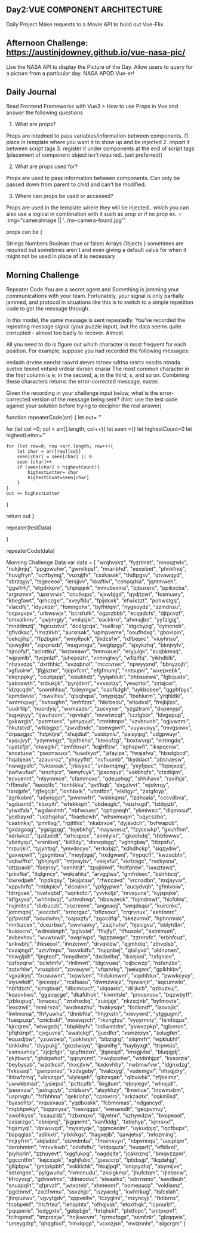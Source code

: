 ## Day2:VUE COMPONENT ARCHITECTURE

Daily Project
Make requests to a Movie API to build out Vue-Flix.

## Afternoon Challenge: https://austinjdowney.github.io/vue-nasa-pic/

Use the NASA API to display the Picture of the Day. Allow users to query for a picture from a particular day. NASA APOD Vue-er!

## Daily Journal
Read Frontend Frameworks with Vue3 > How to use Props in Vue and answer the following questions

1. What are props?

Props are intedned to pass variables/information between components. (1. place in template where you want it to show up and be injected 2. import it between script tags 3. register it under components at the end of script tags (placement of component object isn't required.. just preferred))

2. What are props used for?

Props are used to pass information between components. Can only be passed down from parent to child and can't be modified.

3. Where can props be used or accessed?

Props are used in the template where they will be injected.. which you can also use a logical in combination with it such as 
                prop    or       if no prop
ex. = :img="cameraImage || '../no-camera-found.jpg'"

props can be {

Strings
Numbers
Boolean (true or false)
Arrays
Objects
}
sometimes are required but sometimes aren't and even giving a default value for when it might not be used in place of it is necessary

## Morning Challenge

Repeater Code
You are a secret agent and Something is jamming your communications with your team. Fortunately, your signal is only partially jammed, and protocol in situations like this is to switch to a simple repetition code to get the message through.

In this model, the same message is sent repeatedly. You've recorded the repeating message signal (your puzzle input), but the data seems quite corrupted - almost too badly to recover. Almost.

All you need to do is figure out which character is most frequent for each position. For example, suppose you had recorded the following messages:

eedadn
drvtee
eandsr
raavrd
atevrs
tsrnev
sdttsa
rasrtv
nssdts
ntnada
svetve
tesnvt
vntsnd
vrdear
dvrsen
enarar
The most common character in the first column is e; in the second, a; in the third, s, and so on. Combining these characters returns the error-corrected message, easter.

Given the recording in your challenge input below, what is the error-corrected version of the message being sent? (hint: use the test code against your solution before trying to decipher the real answer)

function repeaterCode(arr) {
    let out= ''
    <!-- iterate over each col of (str[0] then str[1] then str[2]) then each row -->

for (let col =0; col < arr[].length; col++){
    <!--most common letter given a collection.. first column values-->
    let seen ={}
    <!--iterate over the row of words here and total up seen values.. if the current letter is higher then the highest.. highest=current letter-->
    let highestCount=0
    let highestLetter=''

    for (let row=0; row <arr.length; row++){
        let char = arr[row][col]
        seen[char] = seen[char] || 0
        seen [char]++
        if (seen[char] > highestCount){
            highestLetter= char
            highestCount=seen[char]
        }
    }
    out += highestLetter
}

return out
}

repeater(testData)
<!-- MY ATTEMPT.. Probably wrong REVIEW 

let dictionary= {}
let mostCommonLetter= ""
let letter=0
let codedWord =""
for(i=0; i<arr.length; i++){
    arr.split(",")
    for(i=0; i<codedWord.length; i++)
    if(mostCommonLetter> letter){
        dictionary.push(mostCommonLetter + 1)
    }-->
}

repeaterCode(data)

Morning Challenge Data
var data = [
    "wrqhvxvz",
    "fyzrlmet",
    "mnoqzwlx",
    "nckjlmjq",
    "ppgpwuhw",
    "gwmlkpsf",
    "mraribhd",
    "eexeibet",
    "phnkfnoj",
    "huvgfryn",
    "cctfbymg",
    "vuzqijfv",
    "csxkasak",
    "thdtpgsv",
    "qtvawqyd",
    "sbrzqyjv",
    "tsgeceoo",
    "iersjjvv",
    "kkaftivi",
    "cohpqdsa",
    "jqntmweh",
    "ggwfrfij",
    "etgdxkpm",
    "chpiqqnk",
    "mmubsxma",
    "bjbuxerx",
    "ppikxcba",
    "argnznvv",
    "upxrvrws",
    "cnutkqpc",
    "sjxwbjgd",
    "qydjtzwt",
    "fosmuary",
    "kbegfawt",
    "qrhczgxr",
    "xveyfklu",
    "fpijdoxk",
    "efwixzzt",
    "pohwstgq",
    "vlacdfij",
    "idyukbzr",
    "fomngohx",
    "byfhtiqm",
    "nygeoydz",
    "zzindnsu",
    "cqpxyvpx",
    "urbwswjx",
    "bcrsfufk",
    "ogprzbbb",
    "ecqadcfs",
    "djtpcvzf",
    "omxatkmv",
    "qwjmrgiy",
    "vmlqsjki",
    "eacklrro",
    "afvmajbo",
    "yyfzlgqj",
    "mnddmztj",
    "hgcuzdvz",
    "dcdlgcqa",
    "ruellrxp",
    "stgcbypg",
    "cyincneb",
    "gfivdkac",
    "imszlrkh",
    "aurxrsak",
    "upmpveme",
    "ooufhdxg",
    "gbovipin",
    "oekqjihp",
    "ffpzbgim",
    "wmyllpok",
    "jlxdcsfw",
    "rdfbeprc",
    "viuyhnso",
    "qswyjhtr",
    "zqxprsxb",
    "mugvrogu",
    "swgbpgyl",
    "sjxykzhq",
    "bknjvylv",
    "sjroofyl",
    "aclottku",
    "lwzomawr",
    "hmnxauei",
    "eryjulgk",
    "auqbkmsq",
    "wjpyinlb",
    "tycjmlzf",
    "juhepezh",
    "vnhmglwy",
    "wflziftq",
    "yikhdblb",
    "nhzxxdzq",
    "dxrthhic",
    "uvzqbnol",
    "mcctvnwr",
    "npwyyxnd",
    "bbnyzojh",
    "xgfuoirw",
    "jfgjszne",
    "rjopxfcm",
    "efgfmumj",
    "nntsuprr",
    "wxepxebk",
    "ekqnppky",
    "ceuhjapp",
    "xoiukhdz",
    "yyqatdub",
    "bhbsuewa",
    "fgbquatv",
    "yaboswth",
    "snbukjjk",
    "pynjdknt",
    "vvxsotzy",
    "yewjntol",
    "zziajcor",
    "idzqcqdn",
    "snomhhsq",
    "taleymgw",
    "oaofkdgh",
    "uykbobee",
    "qgphfpys",
    "epmdwvie",
    "rswvihev",
    "qtsqhqsa",
    "onypxjqu",
    "lbehiurm",
    "yrqhldki",
    "wntmkpxg",
    "hvhoqjfm",
    "imfrfzzc",
    "hlkrbedu",
    "eltodvxl",
    "fmjbjlzo",
    "uudrfilp",
    "nuordysj",
    "wxmaadsr",
    "zucvyxer",
    "yzgztram",
    "dvpenypi",
    "iugxqkyy",
    "tjwuhzom",
    "rqvviujh",
    "mvwtwcqf",
    "rzzlgbor",
    "ldvgepup",
    "gxkwrgls",
    "pxzmtxes",
    "ydnyqvjd",
    "ctmbtmpn",
    "vzvbnvoh",
    "ogjvwzmi",
    "hkutstvd",
    "wtkbgjxc",
    "zwvdtndc",
    "xoewgwrf",
    "vuywuoyy",
    "tmvgsowx",
    "drpazgpc",
    "hdpktjre",
    "xhujdiuf",
    "usidqmiu",
    "paisyipg",
    "udgpwuyr",
    "xyqujvyl",
    "yzymvngz",
    "bjsfhkho",
    "kleeufzg",
    "boxtwvqp",
    "eirtmgdq",
    "uyatzfjp",
    "eiwaglki",
    "zmfdosar",
    "kqjhffzw",
    "xphspwfi",
    "lkspqenw",
    "snostusw",
    "pwomwuxx",
    "tuwdkyof",
    "jafayips",
    "fwajafvu",
    "hbsdgbcd",
    "hqabjeak",
    "azauvrcz",
    "yhsyyfht",
    "ncfluumb",
    "tkyddact",
    "absnaesw",
    "nwwgysfc",
    "tvkoeoak",
    "jrkivysc",
    "vnbxmqmg",
    "yxyfjqec",
    "fbpxjxoq",
    "pwfwufud",
    "srschjcz",
    "iemyfvyk",
    "jpsozquz",
    "xxkbhqfx",
    "ctzdlqim",
    "ecvuennt",
    "ntsymmce",
    "cfammoxo",
    "qdeuphqg",
    "shhihavx",
    "raxifsjs",
    "rffimsfe",
    "keoiclfo",
    "tonhtkka",
    "qvifltqb",
    "dxgzlvvt",
    "wjolvrqy",
    "rxrojpfe",
    "zjfegcjb",
    "ionhbxlk",
    "uttntfbn",
    "elkltgyr",
    "zxtgfoyp",
    "zgrlkobm",
    "udynqgcr",
    "pwxnwfri",
    "wslxkqms",
    "lzdhoala",
    "cccvdbva",
    "sgdusmtl",
    "kluxyiti",
    "wfekkxph",
    "obdeuglc",
    "vsizhxgd",
    "txldyjzb",
    "ytwdfalx",
    "wgdwnlmh",
    "nbfwcuec",
    "cphqneqh",
    "ykmiwxci",
    "diqmosuf",
    "ycxbayxd",
    "uozhqaha",
    "foaebowb",
    "whsvmuqm",
    "uqycszbo",
    "caatmkxj",
    "pmrllxgj",
    "rpjtthix",
    "nkabrxoe",
    "dyjavdch",
    "bvfwapob",
    "gxdagoag",
    "ygsigzqg",
    "tojebkhg",
    "maywseuz",
    "fzycswkp",
    "gxuhflnn",
    "xdrlwkzt",
    "qzdueidt",
    "xrhcqpcx",
    "anmlyixt",
    "igkeehdq",
    "rbbfewws",
    "ybzityqu",
    "xrsnibvq",
    "kiitlldy",
    "dnnxpbgg",
    "vghhgbay",
    "lttzpsfu",
    "mzurjkii",
    "tyjyhtbg",
    "ymvdocyu",
    "errkxbjz",
    "kdhdhckp",
    "siqzydiw",
    "gaxwpwtf",
    "jgsgmbxa",
    "meyjbgaj",
    "nxdgwanj",
    "irypqcfl",
    "kwzsqbtn",
    "vqbwffro",
    "gbhjoydl",
    "mtjeaybv",
    "vkejxfui",
    "xkrlzagc",
    "rvckysna",
    "qttzpaob",
    "faejrisy",
    "oenhtrjt",
    "zpajldwd",
    "hdlfphtw",
    "uuuztawz",
    "priivfke",
    "ltqlgmcy",
    "wekrahkz",
    "arvgglws",
    "gmfrdeec",
    "bslrhbcq",
    "dwredpeh",
    "ripdkqay",
    "bkajataw",
    "rfwccavd",
    "vrcnadbn",
    "mxjayvar",
    "xppvhrfq",
    "rnbkpicv",
    "xlcoaixn",
    "ypfgypwn",
    "aucydvqh",
    "gfmivoiw",
    "tdrrgvae",
    "nvatvqbd",
    "uqnkdtci",
    "yvvkoljz",
    "nrvayuna",
    "kyjspqke",
    "idfgxyxa",
    "whhnbvzj",
    "untvohwp",
    "nbowzeok",
    "fojmdmwt",
    "hicfolns",
    "nvjmitnz",
    "dixbuczb",
    "oozreove",
    "aogeaoij",
    "swqdsqur",
    "kuircnkc",
    "jommqnij",
    "jeoccbrl",
    "srncrgac",
    "bflzsoxz",
    "crqrvnux",
    "aehtnnrc",
    "pjfpvctd",
    "ooudwhnj",
    "oajsxzfy",
    "zgocdfqi",
    "skezvrmd",
    "hphnrmdo",
    "mntkzcex",
    "dcezrbsc",
    "cwvnaeky",
    "zazjhuho",
    "hjsicgvu",
    "bblytdbn",
    "kuioocro",
    "wdmsbnph",
    "pglvxlat",
    "lfivjfyl",
    "tfhuxole",
    "axtnimum",
    "avbexhov",
    "wuwtxwli",
    "ovqriwps",
    "kpzzawgo",
    "zzrnrxfc",
    "erbhfcuz",
    "srikwbhj",
    "ihkseool",
    "ihnzciwn",
    "drvqkldw",
    "qjjmhdiq",
    "zthvplsb",
    "cvzajngd",
    "aztvfmpc",
    "osvxkdfu",
    "hujqnbej",
    "qlailyvd",
    "aldnonen",
    "mlwgljdh",
    "ljegteof",
    "hmydlwte",
    "dxcbelhq",
    "ikxejooi",
    "rxfqniee",
    "qzfxpqrw",
    "qcletmfv",
    "rlnllmwt",
    "ldgcvuaq",
    "oijbcwzp",
    "nsfanzbx",
    "zqtxrhlw",
    "vruxpbdr",
    "zovauywl",
    "vfqsnrkg",
    "jseiugwx",
    "gplkhkbv",
    "vgxaikyq",
    "fxuwawnt",
    "txpwlven",
    "lhdukmwm",
    "vqohfdux",
    "pwwkcyuy",
    "siyuwkdf",
    "ijeceqqv",
    "rcafsasu",
    "dwmzwajz",
    "hpwanjtr",
    "aqcumwlo",
    "nblfdzch",
    "xjmgbuai",
    "dbcmcucf",
    "ulqoaslo",
    "dilljkcb",
    "qzbuzkuj",
    "kqaovbws",
    "ggaoqcge",
    "dkafdhok",
    "kiwmtsle",
    "pmosnoov",
    "bqzwbyff",
    "jzbkupuq",
    "loruoeuj",
    "znxhxcbq",
    "zuiojajs",
    "nkzxcjnb",
    "byfmovta",
    "lexozwii",
    "mmiirvzo",
    "wxdmazhu",
    "tvakysqv",
    "fcclondf",
    "laovojik",
    "liwlmxma",
    "fhfyuwhu",
    "dhnbftia",
    "hhjgkstn",
    "xievywrd",
    "ytggugmi",
    "fueqzuxp",
    "cntcbskl",
    "moevqzch",
    "rkvngfzu",
    "vyoyrmnz",
    "fsmfxqux",
    "kjrcqres",
    "wbwgstkj",
    "bbpkbyfv",
    "odlwmtdm",
    "yvwxzpkp",
    "tglceron",
    "pfqhznpf",
    "cjvguvna",
    "awatckgf",
    "jjuedfcr",
    "xsmzexyx",
    "zolugtkn",
    "equadjbw",
    "yzuwbeip",
    "juokhxyh",
    "blbzigrg",
    "xiiqmrfr",
    "wpklubhl",
    "dnklxihu",
    "dvypukjj",
    "gezdwsyq",
    "ijpsmlhy",
    "haybyxgt",
    "ttrpwsia",
    "xsmuumcy",
    "zjcjcfgn",
    "qcyfmzxn",
    "jbpiesjd",
    "imsgjvbe",
    "bluqigdj",
    "pkjtbwrz",
    "ghdqwhof",
    "qqcyrcmt",
    "nwqbpohw",
    "wtdmhjpz",
    "kysorzis",
    "beybysab",
    "wzotkcsl",
    "rkxcjtxw",
    "kxdovhby",
    "nwbmwfvw",
    "ldgnxdzg",
    "fvkssaql",
    "gwnpsneo",
    "kzdageby",
    "tvalcxyg",
    "vudemgvl",
    "nhsqjdry",
    "ihbwfzmq",
    "ulzxzqpr",
    "ulyisqeh",
    "gibzsqab",
    "qlbvivbk",
    "zfjbeimz",
    "uwwkbmad",
    "jysiepul",
    "pcttcpfb",
    "ikigjtum",
    "ebnjregv",
    "wlnojjdl",
    "jseorxzw",
    "jadngcyb",
    "chblsorv",
    "atsykhzy",
    "llmwiiue",
    "lncwmxbm",
    "uaprvgtu",
    "fsfbhhna",
    "qekriahp",
    "cprovrro",
    "arkzaotx",
    "cqkmiisd",
    "byasehtp",
    "mquxvaus",
    "yqdboakk",
    "fcbmnmas",
    "ndgancyd",
    "mqbhpwky",
    "bqqnrysa",
    "heevqgpx",
    "wenamdlt",
    "geqpvmvy",
    "awohkyss",
    "csauzidz",
    "rzbxnqxo",
    "lijyetnn",
    "szhywdzw",
    "bvspeaot",
    "cassrzgo",
    "ebniprcj",
    "jkgqnrmt",
    "kanfkldg",
    "tatiqhyp",
    "kjrnsxxf",
    "tigsmyql",
    "dpiwuvgd",
    "mysstyqk",
    "ggmceolm",
    "uykudpjq",
    "lqcfbupx",
    "bspqglas",
    "adlikxti",
    "ytkklkgs",
    "hagxejlb",
    "qawjetxs",
    "mfozming",
    "mijryfrm",
    "aiqisdzo",
    "oizwdmba",
    "fmwhxvyn",
    "nbpvnnqu",
    "uucpiqnr",
    "derohmtm",
    "mtvvlkwb",
    "odofsftu",
    "otdpquza",
    "ieuqarfj",
    "efbllxnl",
    "piyhprln",
    "zzhuyevt",
    "xggfukpg",
    "oagdqlte",
    "jcaknznq",
    "bmqvzzpm",
    "gqccntfm",
    "kejcxspk",
    "eghjfubo",
    "jpesccrp",
    "lptxbsjp",
    "lkqdahjg",
    "gllipbpw",
    "gmtpkpbh",
    "vskklchk",
    "hkujjpqf",
    "onqsydhq",
    "abymijve",
    "setxngek",
    "pylgwuhu",
    "rvmcnudu",
    "zkoigkmp",
    "jhufctqm",
    "rjlebecw",
    "kfrcyvsg",
    "gdvswlmx",
    "ddneodvc",
    "eleaatkz",
    "xdrrnsmo",
    "eavdleuh",
    "snuapqlh",
    "qfprvzlf",
    "jwtxoteb",
    "xhmeonrl",
    "oomepucp",
    "voldiamz",
    "pgctnnvi",
    "zxctfwmu",
    "ssvzhjjc",
    "iszyacdg",
    "kwhtrkug",
    "tsfcxlah",
    "jhnpuzwv",
    "vgvytgdv",
    "xppvelhv",
    "lczyglmi",
    "mzyncyji",
    "fktibrns",
    "tnpbpekf",
    "htcfrtea",
    "iehqohtx",
    "ofhqjvsk",
    "etoxthqk",
    "lcpnurbf",
    "pquperie",
    "icdggxtv",
    "gebpbjje",
    "hrtqhskf",
    "plxtfopc",
    "smtpxpvf",
    "tcihqpmd",
    "tmprzzjw",
    "hnjkwcvm",
    "qzmofpgs",
    "ssmfzilr",
    "glxqqwis",
    "umeygdrp",
    "qhqgfocl",
    "rmxlqigp",
    "vcxozjsn",
    "mviznnhr",
    "islgcrgm"
]